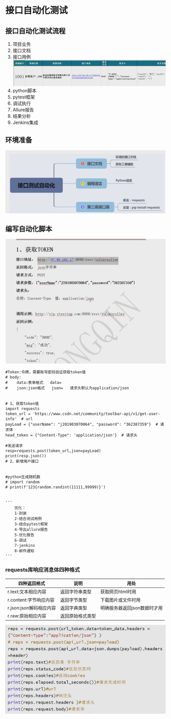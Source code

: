 # 接口自动化测试

## 接口自动化测试流程

1. 项目业务
2. 接口文档
3. 接口用例![image-20201220152210602](note.assets/image-20201220152210602.png)
4. python脚本
5. pytest框架
6. 调试执行
7. Allure报告
8. 结果分析
9. Jenkins集成

## 环境准备

![image-20201220152153966](note.assets/image-20201220152153966.png)

## 编写自动化脚本

![image-20201220152138259](note.assets/image-20201220152138259.png)

```
#Token:令牌，需要账号密码验证获取token值
# body:
#    data:表单格式   data=
#    json:json格式   json=   请求头默认为application/json


# 1、获取token值
import requests
token_url = 'https://www.csdn.net/community/toolbar-api/v1/get-user-info'  # url
payLoad = {"userName": "j201903070064", "password": "362387359"}  # 请求体
head_token = {"Content-Type": 'application/json'}  # 请求头

#发送请求
resp=requests.post(token_url,json=payLoad)
print(resp.json())
# 2、新增用户接口


#python生成随机数
# import random
# print(f'123{random.randint(11111,99999)}')


'''
    优化：
    1-封装
    2-结合测试用例
    3-结合pytest框架
    4-导出allure报告
    5-优化报告
    6-调试
    7-jenkins
    8-邮件通知
'''
```

### requests库响应消息体四种格式

| 四种返回格式            | 说明             | 用处                         |
| ----------------------- | ---------------- | ---------------------------- |
| r.text:文本相应内容     | 返回字符串类型   | 获取网页html时用             |
| r.content:字节响应内容  | 返回字节类型     | 下载图片或文件时用           |
| r.json:json解码相应内容 | 返回字典类型     | 明确服务器返回json数据时才用 |
| r.raw:原始相应内容      | 返回原始格式类型 |                              |

![image-20201220152048550](note.assets/image-20201220152048550.png)


